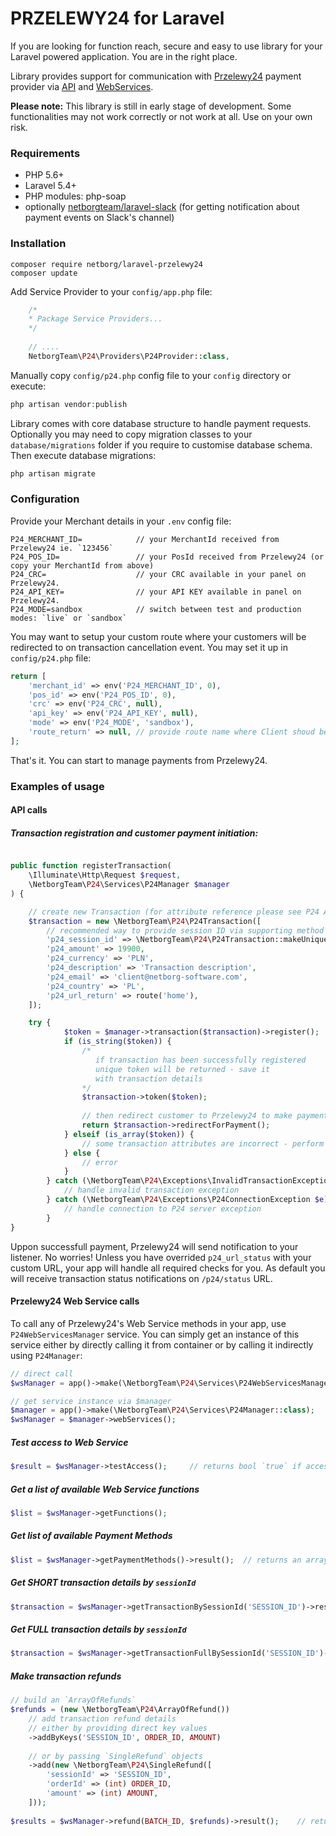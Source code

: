 # PRZELEWY24 for Laravel #

If you are looking for function reach, secure and easy to use library for your Laravel powered application. You are in the right place. 

Library provides support for communication with [Przelewy24](https://przelewy24.pl) payment provider via [API](https://przelewy24.pl/storage/app/media/pobierz/Instalacja/przelewy24_dokumentacja_3.2.pdf) and [WebServices](https://przelewy24.pl/storage/app/media/pobierz/Instalacja/przelewy24_webservices.pdf).

__Please note:__
This library is still in early stage of development. Some functionalities may not work correctly or not work at all. Use on your own risk.

### Requirements ###
* PHP 5.6+
* Laravel 5.4+
* PHP modules: php-soap
* optionally [netborgteam/laravel-slack](https://bitbucket.org/netborgteam/laravel-slack) (for getting notification about payment events on Slack's channel)

### Installation ###
```
composer require netborg/laravel-przelewy24
composer update
```

Add Service Provider to your `config/app.php` file:
```php
	/*
    * Package Service Providers...
    */
	      
    // ....
    NetborgTeam\P24\Providers\P24Provider::class,
```

Manually copy `config/p24.php` config file to your `config` directory or execute:
```php
php artisan vendor:publish
```

Library comes with core database structure to handle payment requests. Optionally you may need to copy migration classes to your `database/migrations` folder if you require to customise database schema. 
Then execute database migrations:
```php
php artisan migrate
```

### Configuration ###

Provide your Merchant details in your `.env` config file:
```
P24_MERCHANT_ID=			// your MerchantId received from Przelewy24 ie. `123456`
P24_POS_ID=					// your PosId received from Przelewy24 (or copy your MerchantId from above)
P24_CRC=					// your CRC available in your panel on Przelewy24.
P24_API_KEY=				// your API KEY available in panel on Przelewy24.
P24_MODE=sandbox			// switch between test and production modes: `live` or `sandbox`
```

You may want to setup your custom route where your customers will be redirected to on transaction cancellation event. You may set it up in `config/p24.php` file:
```php
return [
    'merchant_id' => env('P24_MERCHANT_ID', 0),
    'pos_id' => env('P24_POS_ID', 0),
    'crc' => env('P24_CRC', null),
    'api_key' => env('P24_API_KEY', null),
    'mode' => env('P24_MODE', 'sandbox'),       
    'route_return' => null, // provide route name where Client shoud be redirected on transaction cancellation (you can override it on transaction registration)
];
```
That's it. You can start to manage payments from Przelewy24.

### Examples of usage ###

#### API calls ####
##### Transaction registration and customer payment initiation: #####
```php

public function registerTransaction(
	\Illuminate\Http\Request $request, 
	\NetborgTeam\P24\Services\P24Manager $manager
) { 

	// create new Transaction (for attribute reference please see P24 API docs)
	$transaction = new \NetborgTeam\P24\P24Transaction([
		// recommended way to provide session ID via supporting method
	    'p24_session_id' => \NetborgTeam\P24\P24Transaction::makeUniqueId($request->session()->getId()),
	    'p24_amount' => 19900,
	    'p24_currency' => 'PLN',
	    'p24_description' => 'Transaction description',
	    'p24_email' => 'client@netborg-software.com',
	    'p24_country' => 'PL',
	    'p24_url_return' => route('home'),
	]);

	try {
            $token = $manager->transaction($transaction)->register();
            if (is_string($token)) {
	            /* 
		           if transaction has been successfully registered
	               unique token will be returned - save it 
	               with transaction details 
                */
                $transaction->token($token);
                
				// then redirect customer to Przelewy24 to make payment
                return $transaction->redirectForPayment();
            } elseif (is_array($token)) {
                // some transaction attributes are incorrect - perform some action
            } else {
                // error
            }
        } catch (\NetborgTeam\P24\Exceptions\InvalidTransactionException $e) {
            // handle invalid transaction exception
        } catch (\NetborgTeam\P24\Exceptions\P24ConnectionException $e) {
            // handle connection to P24 server exception
        }
}
```

Uppon successfull payment, Przelewy24 will send notification to your listener.
No worries! Unless you have overrided `p24_url_status` with your custom URL, your app will handle all required checks for you. As default you will receive transaction status notifications on `/p24/status` URL.

#### Przelewy24 Web Service calls ####
To call any of Przelewy24's Web Service methods in your app, use `P24WebServicesManager` service.
You can simply get an instance of this service either by directly calling it from container or by calling it indirectly using `P24Manager`:
```php
// direct call
$wsManager = app()->make(\NetborgTeam\P24\Services\P24WebServicesManager::class);

// get service instance via $manager
$manager = app()->make(\NetborgTeam\P24\Services\P24Manager::class);
$wsManager = $manager->webServices();
``` 

##### Test access to Web Service #####

```php
$result = $wsManager->testAccess();     // returns bool `true` if accessed successfully, `false` otherwise
```

##### Get a list of available Web Service functions #####

```php
$list = $wsManager->getFunctions();
```

##### Get list of available Payment Methods #####

```php
$list = $wsManager->getPaymentMethods()->result();  // returns an array of `PaymentMethod` instances.
```

##### Get SHORT transaction details by `sessionId` #####

```php
$transaction = $wsManager->getTransactionBySessionId('SESSION_ID')->result();  // where `SESSION_ID` is a `sessionId` parameter provided while transaction registration.
```
##### Get FULL transaction details by `sessionId` #####

```php
$transaction = $wsManager->getTransactionFullBySessionId('SESSION_ID')->result();  // where `SESSION_ID` is a `sessionId` parameter provided while transaction registration.
```

##### Make transaction refunds #####

```php
// build an `ArrayOfRefunds`
$refunds = (new \NetborgTeam\P24\ArrayOfRefund())
    // add transaction refund details 
    // either by providing direct key values
    ->addByKeys('SESSION_ID', ORDER_ID, AMOUNT)
    
    // or by passing `SingleRefund` objects  
    ->add(new \NetborgTeam\P24\SingleRefund([
        'sessionId' => 'SESSION_ID',
        'orderId' => (int) ORDER_ID,
        'amount' => (int) AMOUNT,
    ]));
    
$results = $wsManager->refund(BATCH_ID, $refunds)->result();    // returns a list of refund results (see P24 Web Services docs)
```
